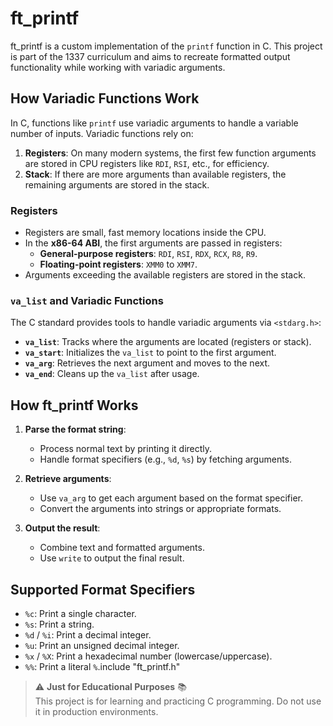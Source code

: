# ft_printf

ft_printf is a custom implementation of the `printf` function in C. This project is part of the 1337 curriculum and aims to recreate formatted output functionality while working with variadic arguments.

## How Variadic Functions Work

In C, functions like `printf` use variadic arguments to handle a variable number of inputs. Variadic functions rely on:

1. **Registers**: On many modern systems, the first few function arguments are stored in CPU registers like `RDI`, `RSI`, etc., for efficiency.
2. **Stack**: If there are more arguments than available registers, the remaining arguments are stored in the stack.

### Registers
- Registers are small, fast memory locations inside the CPU.
- In the **x86-64 ABI**, the first arguments are passed in registers:
  - **General-purpose registers**: `RDI`, `RSI`, `RDX`, `RCX`, `R8`, `R9`.
  - **Floating-point registers**: `XMM0` to `XMM7`.
- Arguments exceeding the available registers are stored in the stack.

### `va_list` and Variadic Functions
The C standard provides tools to handle variadic arguments via `<stdarg.h>`:

- **`va_list`**: Tracks where the arguments are located (registers or stack).
- **`va_start`**: Initializes the `va_list` to point to the first argument.
- **`va_arg`**: Retrieves the next argument and moves to the next.
- **`va_end`**: Cleans up the `va_list` after usage.

## How ft_printf Works

1. **Parse the format string**:
   - Process normal text by printing it directly.
   - Handle format specifiers (e.g., `%d`, `%s`) by fetching arguments.

2. **Retrieve arguments**:
   - Use `va_arg` to get each argument based on the format specifier.
   - Convert the arguments into strings or appropriate formats.

3. **Output the result**:
   - Combine text and formatted arguments.
   - Use `write` to output the final result.

## Supported Format Specifiers
- `%c`: Print a single character.
- `%s`: Print a string.
- `%d` / `%i`: Print a decimal integer.
- `%u`: Print an unsigned decimal integer.
- `%x` / `%X`: Print a hexadecimal number (lowercase/uppercase).
- `%%`: Print a literal `%`.include "ft_printf.h"

> ⚠️ **Just for Educational Purposes** 📚  
> This project is for learning and practicing C programming. Do not use it in production environments.  


